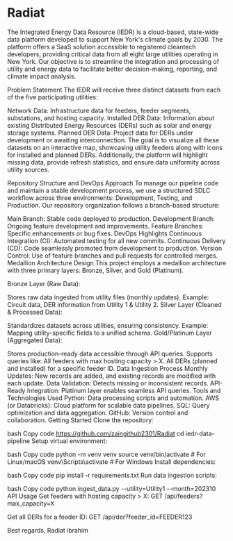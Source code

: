 # Radiat
The Integrated Energy Data Resource (IEDR) is a cloud-based, state-wide data platform developed to support New York's climate goals by 2030. The platform offers a SaaS solution accessible to registered cleantech developers, providing critical data from all eight large utilities operating in New York. Our objective is to streamline the integration and processing of utility and energy data to facilitate better decision-making, reporting, and climate impact analysis.

Problem Statement The IEDR will receive three distinct datasets from each of the five participating utilities:

Network Data: Infrastructure data for feeders, feeder segments, substations, and hosting capacity. Installed DER Data: Information about existing Distributed Energy Resources (DERs) such as solar and energy storage systems. Planned DER Data: Project data for DERs under development or awaiting interconnection. The goal is to visualize all these datasets on an interactive map, showcasing utility feeders along with icons for installed and planned DERs. Additionally, the platform will highlight missing data, provide refresh statistics, and ensure data uniformity across utility sources.

Repository Structure and DevOps Approach To manage our pipeline code and maintain a stable development process, we use a structured SDLC workflow across three environments: Development, Testing, and Production. Our repository organization follows a branch-based structure:

Main Branch: Stable code deployed to production. Development Branch: Ongoing feature development and improvements. Feature Branches: Specific enhancements or bug fixes. DevOps Highlights Continuous Integration (CI): Automated testing for all new commits. Continuous Delivery (CD): Code seamlessly promoted from development to production. Version Control: Use of feature branches and pull requests for controlled merges. Medallion Architecture Design This project employs a medallion architecture with three primary layers: Bronze, Silver, and Gold (Platinum).

Bronze Layer (Raw Data):

Stores raw data ingested from utility files (monthly updates). Example: Circuit data, DER information from Utility 1 & Utility 2. Silver Layer (Cleaned & Processed Data):

Standardizes datasets across utilities, ensuring consistency. Example: Mapping utility-specific fields to a unified schema. Gold/Platinum Layer (Aggregated Data):

Stores production-ready data accessible through API queries. Supports queries like: All feeders with max hosting capacity > X. All DERs (planned and installed) for a specific feeder ID. Data Ingestion Process Monthly Updates: New records are added, and existing records are modified with each update. Data Validation: Detects missing or inconsistent records. API-Ready Integration: Platinum layer enables seamless API queries. Tools and Technologies Used Python: Data processing scripts and automation. AWS (or Databricks): Cloud platform for scalable data pipelines. SQL: Query optimization and data aggregation. GitHub: Version control and collaboration. Getting Started Clone the repository:

bash Copy code https://github.com/zaingithub2301/Radiat cd iedr-data-pipeline Setup virtual environment:

bash Copy code python -m venv venv source venv/bin/activate # For Linux/macOS venv\Scripts\activate # For Windows Install dependencies:

bash Copy code pip install -r requirements.txt Run data ingestion scripts:

bash Copy code python ingest_data.py --utility=Utility1 --month=202310 API Usage Get feeders with hosting capacity > X: GET /api/feeders?max_capacity=X

Get all DERs for a feeder ID: GET /api/der?feeder_id=FEEDER123

Best regards,
Radiat ibrahim
